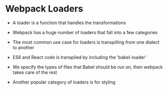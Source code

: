 # Webpack Loaders

- A loader is a function that handles the transformations

- Webpack has a huge number of loaders that fall into a few categories

- The most common use case for loaders is transpilling from one dialect to another

- ES6 and React code is transpiled by including the 'babel-loader'

- We specify the types of files that Babel should be run on, then webpack takes
  care of the rest

- Another popular category of loaders is for styling
